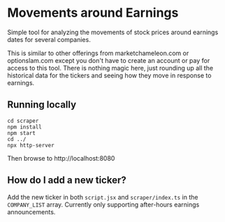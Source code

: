 # Movements around Earnings

Simple tool for analyzing the movements of stock prices around earnings dates for several companies.

This is similar to other offerings from marketchameleon.com or optionslam.com except you don't have to create an account or pay for access to this tool.
There is nothing magic here, just rounding up all the historical data for the tickers and seeing how they move in response to earnings.

## Running locally

```
cd scraper
npm install
npm start
cd ../
npx http-server
```

Then browse to http://localhost:8080

## How do I add a new ticker?

Add the new ticker in both `script.jsx` and `scraper/index.ts` in the `COMPANY_LIST` array. Currently only supporting after-hours earnings announcements.